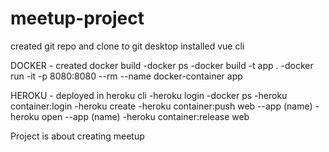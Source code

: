 # meetup-project

created git repo and clone to git desktop 
installed vue cli 

DOCKER - created docker build 
-docker ps
-docker build -t app .
-docker run -it -p 8080:8080 --rm --name docker-container app

HEROKU - deployed in heroku cli
-heroku login
-docker ps
-heroku container:login
-heroku create
-heroku container:push web --app (name)
-heroku open --app (name)
-heroku container:release web

Project is about creating meetup
